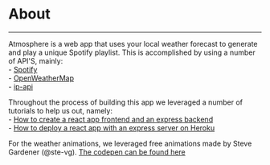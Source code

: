 # About

---
Atmosphere is a web app that uses your local weather forecast to generate and play a unique Spotify playlist. This is accomplished by using a number of API'S, mainly:  
    - [Spotify](https://developer.spotify.com/documentation/web-api/)  
    - [OpenWeatherMap](https://openweathermap.org/api)  
    - [ip-api](https://ip-api.com/)  

Throughout the process of building this app we leveraged a number of tutorials to help us out, namely:  
    - [How to create a react app frontend and an express backend](https://www.freecodecamp.org/news/create-a-react-frontend-a-node-express-backend-and-connect-them-together-c5798926047c/)  
    - [How to deploy a react app with an express server on Heroku](https://www.freecodecamp.org/news/how-to-deploy-a-react-app-with-an-express-server-on-heroku-32244fe5a250/)  

For the weather animations, we leveraged free animations made by Steve Gardener (@ste-vg). [The codepen can be found here](https://codepen.io/ste-vg/pen/Gqakbo)